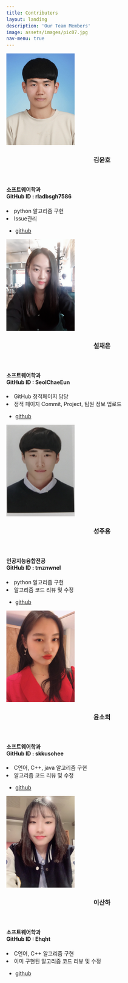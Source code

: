```yaml
---
title: Contributers
layout: landing
description: 'Our Team Members'
image: assets/images/pic07.jpg
nav-menu: true
---
```


<!-- Main -->
<div id="main">

<section id="one" class="spotlights">
	<section>
		<div class="content">
			<a href="generic.html" class="image">
				<img src="assets/images/kimyoonho.jpg" alt="" width="180" height="240" data-position="center center" />
			</a>
			<div class="inner">
				<header class="major">
					<h3>김윤호</h3>
				</header>
				<p><h4>소프트웨어학과<br/>GitHub ID : rladbsgh7586</h4><li>python 알고리즘 구현</li><li>Issue관리</li></p>
				<ul class="actions">
					<li><a href="https://github.com/rladbsgh7586" target="_blank" class="button">github</a></li>
				</ul>
			</div>
		</div>
		<div class="content">
			<a href="generic.html" class="image">
				<img src="assets/images/seolchaeeun.jpg" alt="" width="180" height="240" data-position="center center" />
			</a>
			<div class="inner">
				<header class="major">
					<h3>설채은</h3>
				</header>
				<p><h4>소프트웨어학과<br/>GitHub ID : SeolChaeEun</h4><li>GitHub 정적페이지 담당</li><li>정적 페이지 Commit, Project, 팀원 정보 업로드</li></p>
				<ul class="actions">
					<li><a href="https://github.com/rladbsgh7586" target="_blank" class="button">github</a></li>
				</ul>
			</div>
		</div>
	</section>
<section id="two" class="spotlights">
	<section>
		<div class="content">
			<a href="generic.html" class="image">
				<img src="assets/images/seongjooyoung.jpg" alt="" width="180" height="240" data-position="center center" />
			</a>
			<div class="inner">
				<header class="major">
					<h3>성주용</h3>
				</header>
				<p><h4>인공지능융합전공<br/>GitHub ID : tmznwnel</h4><li>python 알고리즘 구현</li><li>알고리즘 코드 리뷰 및 수정</li></p>
				<ul class="actions">
					<li><a href="https://github.com/tmznwnel" target="_blank" class="button">github</a></li>
				</ul>
			</div>
		</div>
		<div class="content">
			<a href="generic.html" class="image">
				<img src="assets/images/yoonsohee.jpg" alt="" width="180" height="240" data-position="center center" />
			</a>
			<div class="inner">
				<header class="major">
					<h3>윤소희</h3>
				</header>
				<p><h4>소프트웨어학과<br/>GitHub ID : skkusohee</h4><li>C언어, C++, java 알고리즘 구현</li><li>알고리즘 코드 리뷰 및 수정</li></p>
				<ul class="actions">
					<li><a href="https://github.com/skkusohee" target="_blank" class="button">github</a></li>
				</ul>
			</div>
		</div>
	</section>
<section id="three" class="spotlights">
	<section>
		<div class="content">
			<a href="generic.html" class="image">
				<img src="assets/images/leesanha.jpg" alt="" width="180" height="240" data-position="center center" />
			</a>
			<div class="inner">
				<header class="major">
					<h3>이산하</h3>
				</header>
				<p><h4>소프트웨어학과<br/>GitHub ID : Ehqht</h4><li>C언어, C++ 알고리즘 구현</li><li>이미 구현된 알고리즘 코드 리뷰 및 수정</li></p>
				<ul class="actions">
					<li><a href="https://github.com/Ehqht" target="_blank" class="button">github</a></li>
				</ul>
			</div>
		</div>
	</section>
</section>



</div>
